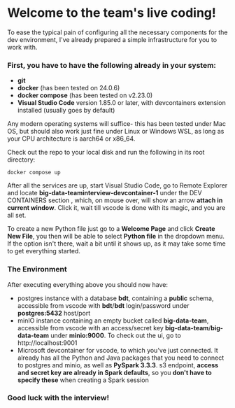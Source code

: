 # Welcome to the team's live coding!

To ease the typical pain of configuring all the necessary components for the dev environment, 
I've already prepared a simple infrastructure for you to work with.

### First, you have to have the following already in your system:
* **git**
* **docker** (has been tested on 24.0.6)
* **docker compose** (has been tested on v2.23.0)
* **Visual Studio Code** version 1.85.0 or later, with devcontainers extension installed (usually goes by default)

Any modern operating systems will suffice- this has been tested under Mac OS, but should also work 
just fine under Linux or Windows WSL, as long as your CPU architecture is aarch64 or x86_64.

Check out the repo to your local disk and run the following in its root directory:

    docker compose up

After all the services are up, start Visual Studio Code, go to Remote Explorer and locate **big-data-teaminterview-devcontainer-1** under the DEV CONTAINERS section
, which, on mouse over, will show an arrow **attach in current window**.
Click it, wait till vscode is done with its magic, and you are all set.

To create a new Python file just go to a **Welcome Page** and click **Create New File**,
you then will be able to select **Python file** in the dropdown menu.
If the option isn't there, wait a bit until it shows up, as it may take some time to get everything started.

### The Environment
After executing everything above you should now have:
* postgres instance with a database **bdt**, containing a **public** schema, accessible from vscode with **bdt**/**bdt** login/password under **postgres:5432** host/port
* minIO instance containing an empty bucket called **big-data-team**, accessible from vscode with an access/secret key **big-data-team**/**big-data-team** under **minio:9000**. To check out the ui, go to http://localhost:9001
* Microsoft devcontainer for vscode, to which you've just connected. It already has all the Python and Java packages that you need to connect to postgres and minio, as well as **PySpark 3.3.3**. s3 endpoint, **access and secret key are already in Spark defaults**, so you **don't have to specify these** when creating a Spark session


### Good luck with the interview!